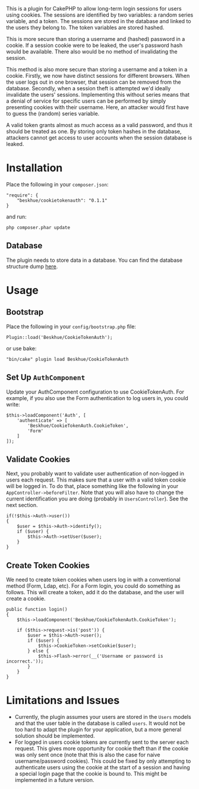 This is a plugin for CakePHP to allow long-term login sessions for users using cookies. The sessions are identified by two variables: a random series variable, and a token. The sessions are stored in the database and linked to the users they belong to. The token variables are stored hashed. 

This is more secure than storing a username and (hashed) password in a cookie. If a session cookie were to be leaked, the user's password hash would be available. There also would be no method of invalidating the session.

This method is also more secure than storing a username and a token in a cookie. Firstly, we now have distinct sessions for different browsers. When the user logs out in one browser, that session can be removed from the database. Secondly, when a session theft is attempted we'd ideally invalidate the users' sessions. Implementing this without series means that a denial of service for specific users can be performed by simply presenting cookies with their username. Here, an attacker would first have to guess the (random) series variable.

A valid token grants almost as much access as a valid password, and thus it should be treated as one. By storing only token hashes in the database, attackers cannot get access to user accounts when the session database is leaked. 

# Installation
Place the following in your `composer.json`:
```
"require": {
    "beskhue/cookietokenauth": "0.1.1"
}
```

and run:
```
php composer.phar update
```

## Database
The plugin needs to store data in a database. You can find the database structure dump [here](https://github.com/Beskhue/CookieTokenAuth/blob/master/db.sql).

# Usage
## Bootstrap
Place the following in your `config/bootstrap.php` file:
```
Plugin::load('Beskhue/CookieTokenAuth');
```

or use bake:
```
"bin/cake" plugin load Beskhue/CookieTokenAuth
```

## Set Up `AuthComponent`
Update your AuthComponent configuration to use CookieTokenAuth. For example, if you also use the Form authentication to log users in, you could write:
```
$this->loadComponent('Auth', [
    'authenticate' => [
        'Beskhue/CookieTokenAuth.CookieToken',
        'Form'
    ]
]);
```

## Validate Cookies
Next, you probably want to validate user authentication of non-logged in users each request. This makes sure that a user with a valid token cookie will be logged in. To do that, place something like the following in your `AppController->beforeFilter`. Note that you will also have to change the current identification you are doing (probably in `UsersController`). See the next section.

```
if(!$this->Auth->user())
{
    $user = $this->Auth->identify();
    if ($user) {
        $this->Auth->setUser($user);
    } 
}  
```

## Create Token Cookies
We need to create token cookies when users log in with a conventional method (Form, Ldap, etc). For a Form login, you could do something as follows. This will create a token, add it do the database, and the user will create a cookie.

```
public function login()
{
    $this->loadComponent('Beskhue/CookieTokenAuth.CookieToken');

    if ($this->request->is('post')) {
        $user = $this->Auth->user();
        if ($user) {
            $this->CookieToken->setCookie($user);
        } else {
            $this->Flash->error(__('Username or password is incorrect.'));
        }
    }
}
```

# Limitations and Issues
- Currently, the plugin assumes your users are stored in the `Users` models and that the user table in the database is called `users`. It would not be too hard to adapt the plugin for your application, but a more general solution should be implemented.
- For logged in users cookie tokens are currently sent to the server each request. This gives more opportunity for cookie theft than if the cookie was only sent once (note that this is also the case for naive username/password cookies). This could be fixed by only attempting to authenticate users using the cookie at the start of a session and having a special login page that the cookie is bound to. This might be implemented in a future version.